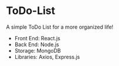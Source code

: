 # ToDo-List
A simple ToDo List for a more organized life!

- Front End: React.js
- Back End: Node.js
- Storage: MongoDB
- Libraries: Axios, Express.js
